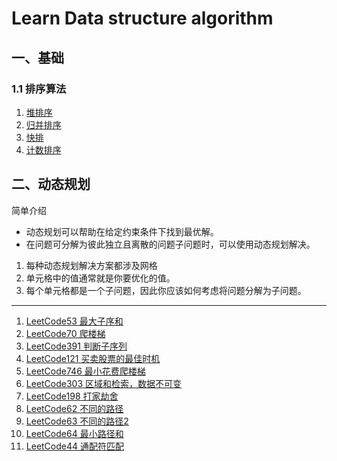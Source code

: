 # Learn Data structure algorithm
## 一、基础
### 1.1 排序算法
1. [堆排序](src/base/sort/HeapSort.java)
2. [归并排序](src/base/sort/MergeSort.java)
3. [快排](src/base/sort/QuickSort.java)
4. [计数排序](src/base/sort/CountingSort.java)
## 二、动态规划
简单介绍
- 动态规划可以帮助在给定约束条件下找到最优解。
- 在问题可分解为彼此独立且离散的问题子问题时，可以使用动态规划解决。
1. 每种动态规划解决方案都涉及网格
2. 单元格中的值通常就是你要优化的值。
3. 每个单元格都是一个子问题，因此你应该如何考虑将问题分解为子问题。
---

1. [LeetCode53 最大子序和](src/base/dp/MaxSub.java)
2. [LeetCode70 爬楼梯](src/base/dp/ClimbStairs.java)
3. [LeetCode391 判断子序列](src/base/dp/IsSubsequence.java)
4. [LeetCode121 买卖股票的最佳时机](src/base/dp/MaxProfit.java)
5. [LeetCode746 最小花费爬楼梯](src/base/dp/MinCostClimbingStairs.java)
6. [LeetCode303 区域和检索，数据不可变](src/base/dp/NumArray.java)
7. [LeetCode198 打家劫舍](src/base/dp/Rob.java)
8. [LeetCode62 不同的路径](src/base/dp/UniquePaths.java)
9. [LeetCode63 不同的路径2](src/base/dp/UniquePathsWithObstacles.java)
10. [LeetCode64 最小路径和](src/base/dp/MinPathSum.java)
11. [LeetCode44 通配符匹配](src/base/dp/IsMatch.java)


